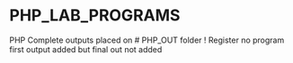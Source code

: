 # PHP_LAB_PROGRAMS

PHP Complete outputs placed on # PHP_OUT
folder
! Register no program first output added but final out not added
